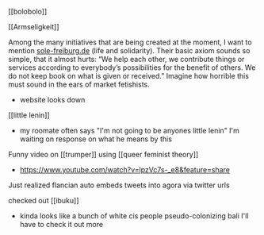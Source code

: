 [[bolobolo]]

[[Armseligkeit]]

Among the many initiatives that are being created at the moment, I want to mention [sole-freiburg.de](http://sole-freiburg.de) (life and solidarity). Their basic axiom sounds so simple, that it almost hurts: “We help each other, we contribute things or services according to everybody’s possibilities for the benefit of others. We do not keep book on what is given or received.” Imagine how horrible this must sound in the ears of market fetishists.
-	website looks down

[[little lenin]]
-	my roomate often says "I'm not going to be anyones little lenin" I'm waiting on response on what he means by this

Funny video on [[trumper]] using [[queer feminist theory]]
-	https://www.youtube.com/watch?v=lpzVc7s-_e8&feature=share

Just realized flancian auto embeds tweets into agora via twitter urls

checked out [[ibuku]]
-	kinda looks like a bunch of white cis people pseudo-colonizing bali I'll have to check it out more

